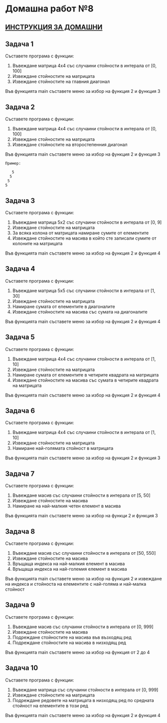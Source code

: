 # Домашна работ №8

## [ИНСТРУКЦИЯ ЗА ДОМАШНИ](README.md)

## Задача 1

Съставете програма с функции:

1. Въвеждане матрица 4х4 със случаини стойности в интерала от [0, 100]
2. Извеждане стойностите на матрицата
3. Извеждане стойностите на главния диагонал

Във функцията main съставете меню за избор на функция 2 и функция 3

## Задача 2

Съставете програма с функции:

1. Въвеждане матрица 4х4 със случаини стойности в интерала от [0, 100]
2. Извеждане стойностите на матрицата
3. Извеждане стойностите на второстепенния диагонал

Във функцията main съставете меню за избор на функция 2 и функция 3

```
Пример:

   5
  5
 5
5
```

## Задача 3

Съставете програма с функции:

1. Въвеждане матрица 5х2 със случаини стойности в интерала от [0, 9]
2. Извеждане стойностите на матрицата
3. За всяка колона от матрицата намиране сумите от елементите
4. Извеждане стойностите на масива в който сте записали сумите от колоните на матрицата

Във функцията main съставете меню за избор на функция 2 и функция 4

## Задача 4

Съставете програма с функции:

1. Въвеждане матрица 5х5 със случаини стойности в интерала от [1, 30]
2. Извеждане стойностите на матрицата
3. Намиране сумата от елементите в диагоналите
4. Извеждане стойностите на масива със сумата на диагоналите

Във функцията main съставете меню за избор на функция 2 и функция 4

## Задача 5

Съставете програма с функции:

1. Въвеждане матрица 4х4 със случаини стойности в интерала от [1, 10]
2. Извеждане стойностите на матрицата
3. Намиране сумата от елементите в четирите квадрата на матрицата
4. Извеждане стойностите на масива със сумата в четирите квадрата на матрицата

Във функцията main съставете меню за избор на функция 2 и функция 4

## Задача 6

Съставете програма с функции:

1. Въвеждане матрица 4х4 със случаини стойности в интерала от [1, 10]
2. Извеждане стойностите на матрицата
3. Намиране най-голямата стойност в матрицата

Във функцията main съставете меню за избор на функция 2 и функция 3

## Задача 7

Съставете програма с функции:

1. Въвеждане масив със случаини стойности в интерала от [5, 50]
2. Извеждане стойностите на масива
3. Намиране на най-малкия четен елемент в масива

Във функцията main съставете меню за избор на функци 2 и функция 3

## Задача 8

Съставете програма с функции:

1. Въвеждане масив със случаини стойности в интерала от [50, 550]
2. Извеждане стойностите на масива
3. Връщаща индекса на най-малкия елемент в масива
4. Връщаща индекса на най-големия елемент в масива

Във функцията main съставете меню за избор на функция 2 и извеждане на индекса и стойноста на елементите с най-голяма и най-малка стойност

## Задача 9

Съставете програма с функции:

1. Въвеждане масив със случаини стойности в интерала от [0, 999]
2. Извеждане стойностите на масива
3. Подреждане стойностите на масива във възходящ ред
4. Подреждане стойностите на масива в низходящ ред

Във функцията main съставете меню за избор на функция от 2 до 4

## Задача 10

Съставете програма с функции:

1. Въвеждане матрица със случаини стойности в интерала от [0, 999]
2. Извеждане стойностите на матрицата
3. Подреждане редовете на матрицата в низходящ ред по средната стойност на елементите в този ред

Във функцията main съставете меню за избор на функция 2 и функция 4
